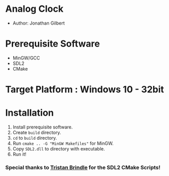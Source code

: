 # Analog Clock

* Author: Jonathan Gilbert

# Prerequisite Software

* MinGW/GCC 
* SDL2
* CMake

# Target Platform : Windows 10 - 32bit

# Installation

1. Install prerequisite software.
2. Create `build` directory.
3. `cd` to `build` directory.
4. Run `cmake .. -G "MinGW Makefiles"` for MinGW.
5. Copy `SDL2.dll` to directory with executable.
6. Run it!

### Special thanks to [Tristan Brindle](https://github.com/tcbrindle) for the SDL2 CMake Scripts!